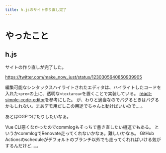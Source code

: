 ```yaml
---
title: h.jsのサイト作り直し完了
---
```


# やったこと

## h.js

サイトの作り直しが完了した。

<https://twitter.com/make_now_just/status/1230305640850939905>

編集可能なシンタックスハイライトされたエディタは、ハイライトしたコードを入れた`<pre>`の上に、透明な`<textarea>`を置くことで実装している。
[react-simple-code-editor](http://satya164.xyz/react-simple-code-editor/)を参考にした。
が、わりと適当なのでバグるときはバグるかもしれない。まあデモ用だしこの用途でちゃんと動けばいいので‥‥。

あとはOGPつけたりしたいなぁ。

Vue CLI悪くなかったのでcommlogもそっちで書き直したい機運でもある。
というかcommlogでRenovate走ってくれないかなぁ。難しいかなぁ。
GitHub Actionsのscheduleがデフォルトのブランチ以外でも走ってくれればいける気がするんだけど‥‥。
